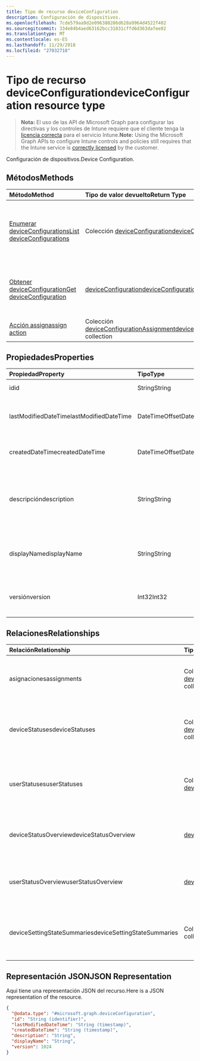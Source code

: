 ```yaml
---
title: Tipo de recurso deviceConfiguration
description: Configuración de dispositivos.
ms.openlocfilehash: 7cde579aa9d2e096380286d628a9964d4522f402
ms.sourcegitcommit: 334e84b4aed63162bcc31831cffd6d363dafee02
ms.translationtype: MT
ms.contentlocale: es-ES
ms.lasthandoff: 11/29/2018
ms.locfileid: "27032718"
---
```

# <a name="deviceconfiguration-resource-type"></a><span data-ttu-id="0aa09-103">Tipo de recurso deviceConfiguration</span><span class="sxs-lookup"><span data-stu-id="0aa09-103">deviceConfiguration resource type</span></span>

> <span data-ttu-id="0aa09-104">**Nota:** El uso de las API de Microsoft Graph para configurar las directivas y los controles de Intune requiere que el cliente tenga la [licencia correcta](https://go.microsoft.com/fwlink/?linkid=839381) para el servicio Intune.</span><span class="sxs-lookup"><span data-stu-id="0aa09-104">**Note:** Using the Microsoft Graph APIs to configure Intune controls and policies still requires that the Intune service is [correctly licensed](https://go.microsoft.com/fwlink/?linkid=839381) by the customer.</span></span>

<span data-ttu-id="0aa09-105">Configuración de dispositivos.</span><span class="sxs-lookup"><span data-stu-id="0aa09-105">Device Configuration.</span></span>
## <a name="methods"></a><span data-ttu-id="0aa09-106">Métodos</span><span class="sxs-lookup"><span data-stu-id="0aa09-106">Methods</span></span>
|<span data-ttu-id="0aa09-107">Método</span><span class="sxs-lookup"><span data-stu-id="0aa09-107">Method</span></span>|<span data-ttu-id="0aa09-108">Tipo de valor devuelto</span><span class="sxs-lookup"><span data-stu-id="0aa09-108">Return Type</span></span>|<span data-ttu-id="0aa09-109">Descripción</span><span class="sxs-lookup"><span data-stu-id="0aa09-109">Description</span></span>|
|:---|:---|:---|
|[<span data-ttu-id="0aa09-110">Enumerar deviceConfigurations</span><span class="sxs-lookup"><span data-stu-id="0aa09-110">List deviceConfigurations</span></span>](../api/intune-deviceconfig-deviceconfiguration-list.md)|<span data-ttu-id="0aa09-111">Colección [deviceConfiguration](../resources/intune-deviceconfig-deviceconfiguration.md)</span><span class="sxs-lookup"><span data-stu-id="0aa09-111">[deviceConfiguration](../resources/intune-deviceconfig-deviceconfiguration.md) collection</span></span>|<span data-ttu-id="0aa09-112">Enumere las propiedades y las relaciones de los objetos [deviceConfiguration](../resources/intune-deviceconfig-deviceconfiguration.md).</span><span class="sxs-lookup"><span data-stu-id="0aa09-112">List properties and relationships of the [deviceConfiguration](../resources/intune-deviceconfig-deviceconfiguration.md) objects.</span></span>|
|[<span data-ttu-id="0aa09-113">Obtener deviceConfiguration</span><span class="sxs-lookup"><span data-stu-id="0aa09-113">Get deviceConfiguration</span></span>](../api/intune-deviceconfig-deviceconfiguration-get.md)|[<span data-ttu-id="0aa09-114">deviceConfiguration</span><span class="sxs-lookup"><span data-stu-id="0aa09-114">deviceConfiguration</span></span>](../resources/intune-deviceconfig-deviceconfiguration.md)|<span data-ttu-id="0aa09-115">Lea las propiedades y las relaciones del objeto [deviceConfiguration](../resources/intune-deviceconfig-deviceconfiguration.md).</span><span class="sxs-lookup"><span data-stu-id="0aa09-115">Read properties and relationships of the [deviceConfiguration](../resources/intune-deviceconfig-deviceconfiguration.md) object.</span></span>|
|[<span data-ttu-id="0aa09-116">Acción assign</span><span class="sxs-lookup"><span data-stu-id="0aa09-116">assign action</span></span>](../api/intune-deviceconfig-deviceconfiguration-assign.md)|<span data-ttu-id="0aa09-117">Colección [deviceConfigurationAssignment](../resources/intune-deviceconfig-deviceconfigurationassignment.md)</span><span class="sxs-lookup"><span data-stu-id="0aa09-117">[deviceConfigurationAssignment](../resources/intune-deviceconfig-deviceconfigurationassignment.md) collection</span></span>|<span data-ttu-id="0aa09-118">Todavía no documentado</span><span class="sxs-lookup"><span data-stu-id="0aa09-118">Not yet documented</span></span>|

## <a name="properties"></a><span data-ttu-id="0aa09-119">Propiedades</span><span class="sxs-lookup"><span data-stu-id="0aa09-119">Properties</span></span>
|<span data-ttu-id="0aa09-120">Propiedad</span><span class="sxs-lookup"><span data-stu-id="0aa09-120">Property</span></span>|<span data-ttu-id="0aa09-121">Tipo</span><span class="sxs-lookup"><span data-stu-id="0aa09-121">Type</span></span>|<span data-ttu-id="0aa09-122">Descripción</span><span class="sxs-lookup"><span data-stu-id="0aa09-122">Description</span></span>|
|:---|:---|:---|
|<span data-ttu-id="0aa09-123">id</span><span class="sxs-lookup"><span data-stu-id="0aa09-123">id</span></span>|<span data-ttu-id="0aa09-124">String</span><span class="sxs-lookup"><span data-stu-id="0aa09-124">String</span></span>|<span data-ttu-id="0aa09-125">Clave de la entidad.</span><span class="sxs-lookup"><span data-stu-id="0aa09-125">Key of the entity.</span></span>|
|<span data-ttu-id="0aa09-126">lastModifiedDateTime</span><span class="sxs-lookup"><span data-stu-id="0aa09-126">lastModifiedDateTime</span></span>|<span data-ttu-id="0aa09-127">DateTimeOffset</span><span class="sxs-lookup"><span data-stu-id="0aa09-127">DateTimeOffset</span></span>|<span data-ttu-id="0aa09-128">Fecha y hora en la que se modificó el objeto por última vez.</span><span class="sxs-lookup"><span data-stu-id="0aa09-128">DateTime the object was last modified.</span></span>|
|<span data-ttu-id="0aa09-129">createdDateTime</span><span class="sxs-lookup"><span data-stu-id="0aa09-129">createdDateTime</span></span>|<span data-ttu-id="0aa09-130">DateTimeOffset</span><span class="sxs-lookup"><span data-stu-id="0aa09-130">DateTimeOffset</span></span>|<span data-ttu-id="0aa09-131">Fecha y hora en la que se creó el objeto.</span><span class="sxs-lookup"><span data-stu-id="0aa09-131">DateTime the object was created.</span></span>|
|<span data-ttu-id="0aa09-132">descripción</span><span class="sxs-lookup"><span data-stu-id="0aa09-132">description</span></span>|<span data-ttu-id="0aa09-133">String</span><span class="sxs-lookup"><span data-stu-id="0aa09-133">String</span></span>|<span data-ttu-id="0aa09-134">Descripción proporcionada por el administrador de la configuración del dispositivo.</span><span class="sxs-lookup"><span data-stu-id="0aa09-134">Admin provided description of the Device Configuration.</span></span>|
|<span data-ttu-id="0aa09-135">displayName</span><span class="sxs-lookup"><span data-stu-id="0aa09-135">displayName</span></span>|<span data-ttu-id="0aa09-136">String</span><span class="sxs-lookup"><span data-stu-id="0aa09-136">String</span></span>|<span data-ttu-id="0aa09-137">Nombre proporcionado por el administrador de la configuración del dispositivo.</span><span class="sxs-lookup"><span data-stu-id="0aa09-137">Admin provided name of the device configuration.</span></span>|
|<span data-ttu-id="0aa09-138">versión</span><span class="sxs-lookup"><span data-stu-id="0aa09-138">version</span></span>|<span data-ttu-id="0aa09-139">Int32</span><span class="sxs-lookup"><span data-stu-id="0aa09-139">Int32</span></span>|<span data-ttu-id="0aa09-140">Versión de la configuración del dispositivo.</span><span class="sxs-lookup"><span data-stu-id="0aa09-140">Version of the device configuration.</span></span>|

## <a name="relationships"></a><span data-ttu-id="0aa09-141">Relaciones</span><span class="sxs-lookup"><span data-stu-id="0aa09-141">Relationships</span></span>
|<span data-ttu-id="0aa09-142">Relación</span><span class="sxs-lookup"><span data-stu-id="0aa09-142">Relationship</span></span>|<span data-ttu-id="0aa09-143">Tipo</span><span class="sxs-lookup"><span data-stu-id="0aa09-143">Type</span></span>|<span data-ttu-id="0aa09-144">Descripción</span><span class="sxs-lookup"><span data-stu-id="0aa09-144">Description</span></span>|
|:---|:---|:---|
|<span data-ttu-id="0aa09-145">asignaciones</span><span class="sxs-lookup"><span data-stu-id="0aa09-145">assignments</span></span>|<span data-ttu-id="0aa09-146">Colección [deviceConfigurationAssignment](../resources/intune-deviceconfig-deviceconfigurationassignment.md)</span><span class="sxs-lookup"><span data-stu-id="0aa09-146">[deviceConfigurationAssignment](../resources/intune-deviceconfig-deviceconfigurationassignment.md) collection</span></span>|<span data-ttu-id="0aa09-147">La lista de tareas para el perfil de configuración del dispositivo.</span><span class="sxs-lookup"><span data-stu-id="0aa09-147">The list of assignments for the device configuration profile.</span></span>|
|<span data-ttu-id="0aa09-148">deviceStatuses</span><span class="sxs-lookup"><span data-stu-id="0aa09-148">deviceStatuses</span></span>|<span data-ttu-id="0aa09-149">Colección [deviceConfigurationDeviceStatus](../resources/intune-deviceconfig-deviceconfigurationdevicestatus.md)</span><span class="sxs-lookup"><span data-stu-id="0aa09-149">[deviceConfigurationDeviceStatus](../resources/intune-deviceconfig-deviceconfigurationdevicestatus.md) collection</span></span>|<span data-ttu-id="0aa09-150">Estado de instalación de configuración del dispositivo por dispositivo.</span><span class="sxs-lookup"><span data-stu-id="0aa09-150">Device configuration installation status by device.</span></span>|
|<span data-ttu-id="0aa09-151">userStatuses</span><span class="sxs-lookup"><span data-stu-id="0aa09-151">userStatuses</span></span>|<span data-ttu-id="0aa09-152">Colección [deviceConfigurationUserStatus](../resources/intune-deviceconfig-deviceconfigurationuserstatus.md)</span><span class="sxs-lookup"><span data-stu-id="0aa09-152">[deviceConfigurationUserStatus](../resources/intune-deviceconfig-deviceconfigurationuserstatus.md) collection</span></span>|<span data-ttu-id="0aa09-153">Estado de instalación de configuración de dispositivo por usuario.</span><span class="sxs-lookup"><span data-stu-id="0aa09-153">Device configuration installation status by user.</span></span>|
|<span data-ttu-id="0aa09-154">deviceStatusOverview</span><span class="sxs-lookup"><span data-stu-id="0aa09-154">deviceStatusOverview</span></span>|[<span data-ttu-id="0aa09-155">deviceConfigurationDeviceOverview</span><span class="sxs-lookup"><span data-stu-id="0aa09-155">deviceConfigurationDeviceOverview</span></span>](../resources/intune-deviceconfig-deviceconfigurationdeviceoverview.md)|<span data-ttu-id="0aa09-156">Información general del estado del dispositivo sobre la configuración de dispositivos</span><span class="sxs-lookup"><span data-stu-id="0aa09-156">Device Configuration devices status overview</span></span>|
|<span data-ttu-id="0aa09-157">userStatusOverview</span><span class="sxs-lookup"><span data-stu-id="0aa09-157">userStatusOverview</span></span>|[<span data-ttu-id="0aa09-158">deviceConfigurationUserOverview</span><span class="sxs-lookup"><span data-stu-id="0aa09-158">deviceConfigurationUserOverview</span></span>](../resources/intune-deviceconfig-deviceconfigurationuseroverview.md)|<span data-ttu-id="0aa09-159">Información general del estado de los usuarios sobre la configuración de dispositivos</span><span class="sxs-lookup"><span data-stu-id="0aa09-159">Device Configuration users status overview</span></span>|
|<span data-ttu-id="0aa09-160">deviceSettingStateSummaries</span><span class="sxs-lookup"><span data-stu-id="0aa09-160">deviceSettingStateSummaries</span></span>|<span data-ttu-id="0aa09-161">Colección [settingStateDeviceSummary](../resources/intune-deviceconfig-settingstatedevicesummary.md)</span><span class="sxs-lookup"><span data-stu-id="0aa09-161">[settingStateDeviceSummary](../resources/intune-deviceconfig-settingstatedevicesummary.md) collection</span></span>|<span data-ttu-id="0aa09-162">Resumen de dispositivo del estado de configuración de la configuración de dispositivos</span><span class="sxs-lookup"><span data-stu-id="0aa09-162">Device Configuration Setting State Device Summary</span></span>|

## <a name="json-representation"></a><span data-ttu-id="0aa09-163">Representación JSON</span><span class="sxs-lookup"><span data-stu-id="0aa09-163">JSON Representation</span></span>
<span data-ttu-id="0aa09-164">Aquí tiene una representación JSON del recurso.</span><span class="sxs-lookup"><span data-stu-id="0aa09-164">Here is a JSON representation of the resource.</span></span>
<!-- {
  "blockType": "resource",
  "keyProperty": "id",
  "@odata.type": "microsoft.graph.deviceConfiguration"
}
-->
``` json
{
  "@odata.type": "#microsoft.graph.deviceConfiguration",
  "id": "String (identifier)",
  "lastModifiedDateTime": "String (timestamp)",
  "createdDateTime": "String (timestamp)",
  "description": "String",
  "displayName": "String",
  "version": 1024
}
```



